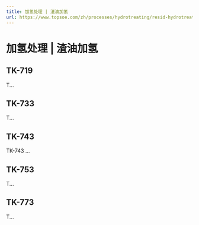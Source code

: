 ```yaml
---
title: 加氢处理 | 渣油加氢
url: https://www.topsoe.com/zh/processes/hydrotreating/resid-hydrotreating
---
```


# 加氢处理 | 渣油加氢

## TK-719

T...

## TK-733

T...

## TK-743

TK-743 ...

## TK-753

T...

## TK-773

T...